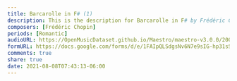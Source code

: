 ```yaml
---
title: Barcarolle in F# (1)
description: This is the description for Barcarolle in F# by Frédéric Chopin
composers: [Frédéric Chopin]
periods: [Romantic]
audioURL: https://OpenMusicDataset.github.io/Maestro/maestro-v3.0.0/2006/MIDI-Unprocessed_13_R1_2006_01-06_ORIG_MID--AUDIO_13_R1_2006_06_Track06_wav.midi
formURL: https://docs.google.com/forms/d/e/1FAIpQLSdgsNv6N7e9sIG-hp31sSjOpEevaqF09_W4UMae9RA9pn6ASA/viewform
comments: true
share: true
date: 2021-08-08T07:43:13-06:00
---
```


